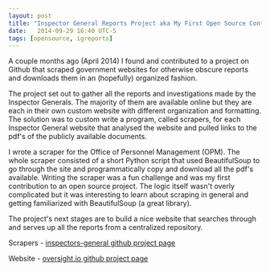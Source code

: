 ```yaml
---
layout: post
title: "Inspector General Reports Project aka My First Open Source Contribution"
date:   2014-09-29 16:40 UTC-5
tags: [opensource, igreports]
---
```


A couple months ago (April 2014) I found and contributed to a project on Github
that scraped government websites for otherwise obscure reports and downloads
them in an (hopefully) organized fashion.

The project set out to gather all the reports and investigations made by
the Inspector Generals. The majority of them are available online but they are
each in their own custom website with different organization and formatting.
The solution was to custom write a program, called scrapers, for each Inspector
General website that analysed the website and pulled links to the pdf's of the
publicly available documents.

I wrote a scraper for the Office of Personnel Management (OPM). The whole
scraper consisted of a short Python script that used BeautifulSoup to go through
the site and programmatically copy and download all the pdf's available. Writing
the scraper was a fun challenge and was my first contribution to an open source
project. The logic itself wasn't overly complicated but it was interesting to
learn about scraping in general and getting familiarized with BeautifulSoup (a
great library).

The project's next stages are to build a nice website that searches through
and serves up all the reports from a centralized repository.

Scrapers - [inspectors-general github project page](https://github.com/unitedstates/inspectors-general)

Website - [oversight.io github project page](https://github.com/konklone/oversight.io)
